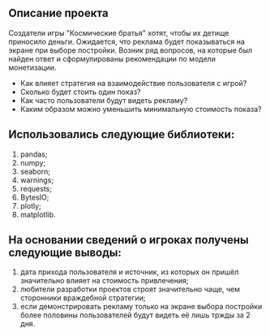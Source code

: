 ## Описание проекта
Создатели игры "Космические братья" хотят, чтобы их детище приносило деньги. Ожидается, что реклама будет показываться 
на экране при выборе постройки. Возник ряд вопросов, на которые был найден ответ и сформулированы рекомендации по модели
монетизации.  

 * Как влияет стратегия на взаимодействие пользователя с игрой?
 * Сколько будет стоить один показ? 
 * Как часто пользователи будут видеть рекламу?
 * Каким образом можно уменьшить минимальную стоимость показа?

## Использовались следующие библиотеки:
 1. pandas;
 2. numpy;
 3. seaborn;
 4. warnings;
 5. requests;
 6. BytesIO;
 7. plotly;
 8. matplotlib.
 
 ## На основании сведений о игроках получены следующие выводы:
 1. дата прихода пользователя и источник, из которых он пришёл значительно влияет на стоимость привлечения;
 2. любители разработки проектов строят значительно чаще, чем сторонники враждебной стратегии;
 3. если демонстрировать рекламу только на экране выбора постройки более половины пользователей будут видеть её лишь тржды за 2 дня.
 